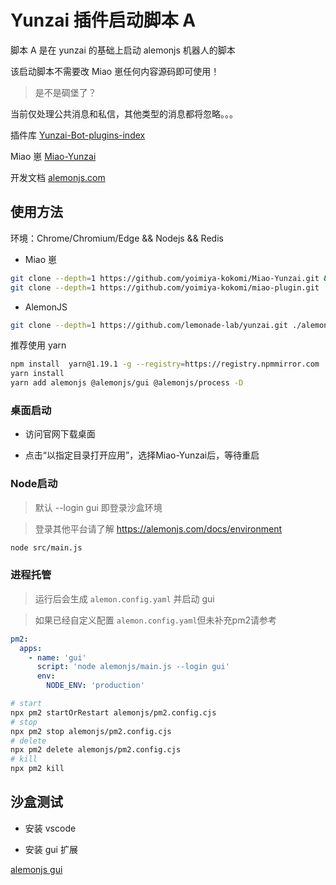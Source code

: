 # Yunzai 插件启动脚本 A

脚本 A 是在 yunzai 的基础上启动 alemonjs 机器人的脚本

该启动脚本不需要改 Miao 崽任何内容源码即可使用！

> 是不是碉堡了？

当前仅处理公共消息和私信，其他类型的消息都将忽略。。。

插件库 [Yunzai-Bot-plugins-index](https://github.com/yhArcadia/Yunzai-Bot-plugins-index)

Miao 崽 [Miao-Yunzai](https://github.com/yoimiya-kokomi/Miao-Yunzai)

开发文档 [alemonjs.com](https://alemonjs.com)

## 使用方法

环境：Chrome/Chromium/Edge && Nodejs && Redis

- Miao 崽

```sh
git clone --depth=1 https://github.com/yoimiya-kokomi/Miao-Yunzai.git && cd Miao-Yunzai
git clone --depth=1 https://github.com/yoimiya-kokomi/miao-plugin.git ./plugins/miao-plugin/
```

- AlemonJS 

```sh
git clone --depth=1 https://github.com/lemonade-lab/yunzai.git ./alemonjs
```

推荐使用 yarn

```sh
npm install  yarn@1.19.1 -g --registry=https://registry.npmmirror.com
yarn install
yarn add alemonjs @alemonjs/gui @alemonjs/process -D
```

### 桌面启动

- 访问官网下载桌面

- 点击“以指定目录打开应用”，选择Miao-Yunzai后，等待重启



### Node启动

> 默认 --login gui 即登录沙盒环境

> 登录其他平台请了解 https://alemonjs.com/docs/environment

```sh
node src/main.js
```

### 进程托管

> 运行后会生成 `alemon.config.yaml` 并启动 gui

> 如果已经自定义配置 `alemon.config.yaml`但未补充pm2请参考

```yaml
pm2:
  apps:
    - name: 'gui'
      script: 'node alemonjs/main.js --login gui'
      env:
        NODE_ENV: 'production'
```

```sh
# start
npx pm2 startOrRestart alemonjs/pm2.config.cjs
# stop
npx pm2 stop alemonjs/pm2.config.cjs
# delete
npx pm2 delete alemonjs/pm2.config.cjs
# kill
npx pm2 kill
```

## 沙盒测试

- 安装 vscode

- 安装 gui 扩展

[alemonjs gui](https://marketplace.visualstudio.com/items?itemName=lemonade-x.alemonjs-gui)
